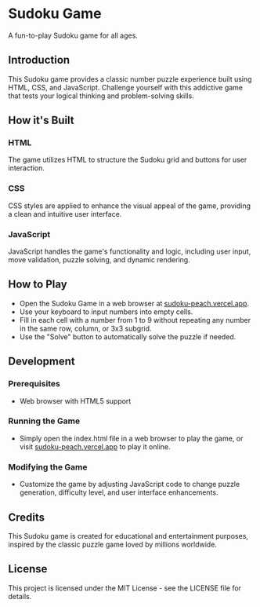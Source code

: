 # Sudoku Game
A fun-to-play Sudoku game for all ages.

## Introduction
This Sudoku game provides a classic number puzzle experience built using HTML, CSS, and JavaScript. Challenge yourself with this addictive game that tests your logical thinking and problem-solving skills.

## How it's Built

### HTML
The game utilizes HTML to structure the Sudoku grid and buttons for user interaction.

### CSS
CSS styles are applied to enhance the visual appeal of the game, providing a clean and intuitive user interface.

### JavaScript
JavaScript handles the game's functionality and logic, including user input, move validation, puzzle solving, and dynamic rendering.

## How to Play
- Open the Sudoku Game in a web browser at [sudoku-peach.vercel.app](https://sudoku-peach.vercel.app).
- Use your keyboard to input numbers into empty cells.
- Fill in each cell with a number from 1 to 9 without repeating any number in the same row, column, or 3x3 subgrid.
- Use the "Solve" button to automatically solve the puzzle if needed.

## Development

### Prerequisites
- Web browser with HTML5 support

### Running the Game
- Simply open the index.html file in a web browser to play the game, or visit [sudoku-peach.vercel.app](https://sudoku-peach.vercel.app) to play it online.

### Modifying the Game
- Customize the game by adjusting JavaScript code to change puzzle generation, difficulty level, and user interface enhancements.

## Credits
This Sudoku game is created for educational and entertainment purposes, inspired by the classic puzzle game loved by millions worldwide.

## License
This project is licensed under the MIT License - see the LICENSE file for details.
